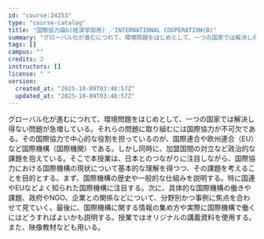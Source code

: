 ```yaml
---
id: "course:24253"
type: "course-catalog"
title: "国際協力論b(経済学部用) ／INTERNATIONAL COOPERATION(B)"
summary: "グローバル化が進むにつれて、環境問題をはじめとして、一つの国家では解決し得ない問題が急増している。それらの問題に取り組むには国際協力が不可欠である。その国際協力で中心的な役割を担っているのが、国際連合や欧州連合（EU）など国際機構（国際機関…"
tags: []
campus: ""
credits: 2
instructors: []
license: " "
version:
  created_at: "2025-10-09T03:48:57Z"
  updated_at: "2025-10-09T03:48:57Z"
---
```


グローバル化が進むにつれて、環境問題をはじめとして、一つの国家では解決し得ない問題が急増している。それらの問題に取り組むには国際協力が不可欠である。その国際協力で中心的な役割を担っているのが、国際連合や欧州連合（EU）など国際機構（国際機関）である。しかし同時に、加盟国間の対立など政治的な課題を抱えている。そこで本授業は、日本とのつながりに注目しながら、国際協力における国際機構の現状について基本的な理解を得つつ、その課題を考えることを目的とする。まず、国際機構の歴史や一般的な仕組みを説明する。特に国連やEUなどよく知られた国際機構に注目する。次に、具体的な国際機構の働きや課題、政府やNGO、企業との関係などについて、分野別かつ事例に焦点を合わせて見ていく。最後に、国際機構に関する情報の集め方や実際に国際機構で働くにはどうすればよいかも説明する。授業ではオリジナルの講義資料を使用する。また、映像教材なども用いる。
